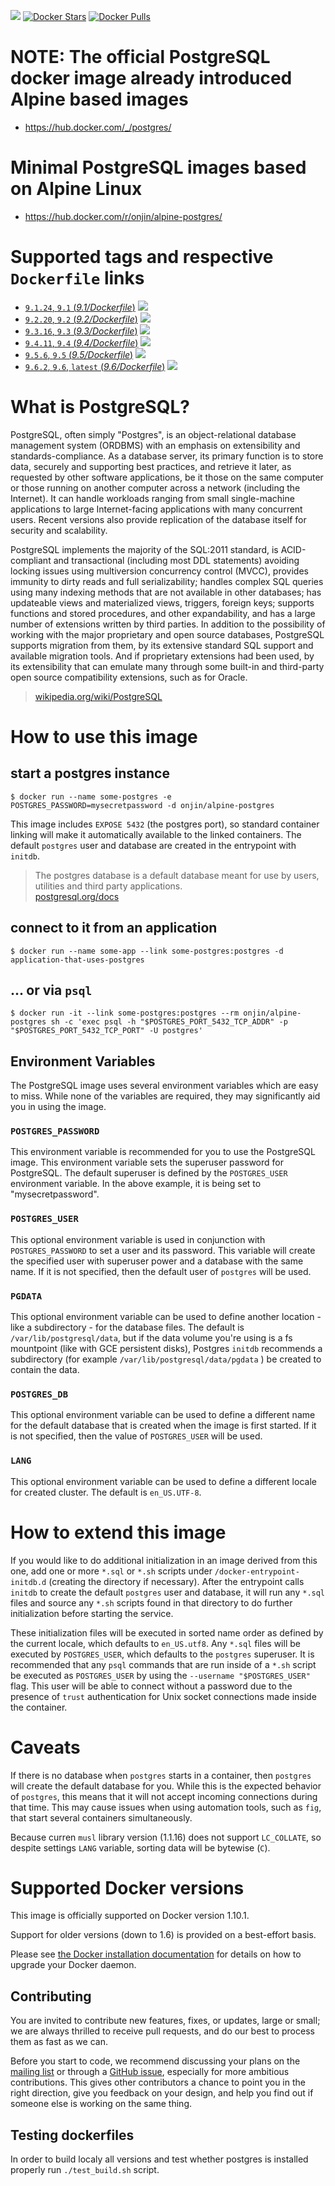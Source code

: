 [![](https://travis-ci.org/onjin/docker-alpine-postgres.svg)](https://travis-ci.org/onjin/docker-alpine-postgres) [![Docker Stars](https://img.shields.io/docker/stars/onjin/alpine-postgres.svg)](https://registry.hub.docker.com/u/onjin/alpine-postgres/) [![Docker Pulls](https://img.shields.io/docker/pulls/onjin/alpine-postgres.svg)](https://registry.hub.docker.com/u/onjin/alpine-postgres/)

# NOTE: The official PostgreSQL docker image already introduced Alpine based images
- https://hub.docker.com/_/postgres/

# Minimal PostgreSQL images based on Alpine Linux

- https://hub.docker.com/r/onjin/alpine-postgres/

# Supported tags and respective `Dockerfile` links

- [`9.1.24`, `9.1` (*9.1/Dockerfile*)](https://github.com/onjin/docker-alpine-postgres/blob/master/9.1/Dockerfile) [![](https://images.microbadger.com/badges/image/onjin/alpine-postgres:9.1.svg)](https://microbadger.com/images/onjin/alpine-postgres:9.1 "Get your own image badge on microbadger.com")
- [`9.2.20`, `9.2` (*9.2/Dockerfile*)](https://github.com/onjin/docker-alpine-postgres/blob/master/9.2/Dockerfile) [![](https://images.microbadger.com/badges/image/onjin/alpine-postgres:9.2.svg)](https://microbadger.com/images/onjin/alpine-postgres:9.2 "Get your own image badge on microbadger.com")
- [`9.3.16`, `9.3` (*9.3/Dockerfile*)](https://github.com/onjin/docker-alpine-postgres/blob/master/9.3/Dockerfile) [![](https://images.microbadger.com/badges/image/onjin/alpine-postgres:9.3.svg)](https://microbadger.com/images/onjin/alpine-postgres:9.3 "Get your own image badge on microbadger.com")
- [`9.4.11`, `9.4` (*9.4/Dockerfile*)](https://github.com/onjin/docker-alpine-postgres/blob/master/9.4/Dockerfile) [![](https://images.microbadger.com/badges/image/onjin/alpine-postgres:9.4.svg)](https://microbadger.com/images/onjin/alpine-postgres:9.4 "Get your own image badge on microbadger.com")
- [`9.5.6`, `9.5` (*9.5/Dockerfile*)](https://github.com/onjin/docker-alpine-postgres/blob/master/9.5/Dockerfile) [![](https://images.microbadger.com/badges/image/onjin/alpine-postgres:9.5.svg)](https://microbadger.com/images/onjin/alpine-postgres:9.5 "Get your own image badge on microbadger.com")
- [`9.6.2`, `9.6`, `latest` (*9.6/Dockerfile*)](https://github.com/onjin/docker-alpine-postgres/blob/master/9.6/Dockerfile) [![](https://images.microbadger.com/badges/image/onjin/alpine-postgres:9.6.svg)](https://microbadger.com/images/onjin/alpine-postgres:9.6 "Get your own image badge on microbadger.com")


# What is PostgreSQL?

PostgreSQL, often simply "Postgres", is an object-relational database management system (ORDBMS) with an emphasis on extensibility and standards-compliance. As a database server, its primary function is to store data, securely and supporting best practices, and retrieve it later, as requested by other software applications, be it those on the same computer or those running on another computer across a network (including the Internet). It can handle workloads ranging from small single-machine applications to large Internet-facing applications with many concurrent users. Recent versions also provide replication of the database itself for security and scalability.

PostgreSQL implements the majority of the SQL:2011 standard, is ACID-compliant and transactional (including most DDL statements) avoiding locking issues using multiversion concurrency control (MVCC), provides immunity to dirty reads and full serializability; handles complex SQL queries using many indexing methods that are not available in other databases; has updateable views and materialized views, triggers, foreign keys; supports functions and stored procedures, and other expandability, and has a large number of extensions written by third parties. In addition to the possibility of working with the major proprietary and open source databases, PostgreSQL supports migration from them, by its extensive standard SQL support and available migration tools. And if proprietary extensions had been used, by its extensibility that can emulate many through some built-in and third-party open source compatibility extensions, such as for Oracle.

> [wikipedia.org/wiki/PostgreSQL](https://en.wikipedia.org/wiki/PostgreSQL)

# How to use this image

## start a postgres instance

```console
$ docker run --name some-postgres -e POSTGRES_PASSWORD=mysecretpassword -d onjin/alpine-postgres
```

This image includes `EXPOSE 5432` (the postgres port), so standard container linking will make it automatically available to the linked containers. The default `postgres` user and database are created in the entrypoint with `initdb`.

> The postgres database is a default database meant for use by users, utilities and third party applications.  
> [postgresql.org/docs](http://www.postgresql.org/docs/9.3/interactive/app-initdb.html)

## connect to it from an application

```console
$ docker run --name some-app --link some-postgres:postgres -d application-that-uses-postgres
```

## ... or via `psql`

```console
$ docker run -it --link some-postgres:postgres --rm onjin/alpine-postgres sh -c 'exec psql -h "$POSTGRES_PORT_5432_TCP_ADDR" -p "$POSTGRES_PORT_5432_TCP_PORT" -U postgres'
```

## Environment Variables

The PostgreSQL image uses several environment variables which are easy to miss. While none of the variables are required, they may significantly aid you in using the image.

### `POSTGRES_PASSWORD`

This environment variable is recommended for you to use the PostgreSQL image. This environment variable sets the superuser password for PostgreSQL. The default superuser is defined by the `POSTGRES_USER` environment variable. In the above example, it is being set to "mysecretpassword".

### `POSTGRES_USER`

This optional environment variable is used in conjunction with `POSTGRES_PASSWORD` to set a user and its password. This variable will create the specified user with superuser power and a database with the same name. If it is not specified, then the default user of `postgres` will be used.

### `PGDATA`

This optional environment variable can be used to define another location - like a subdirectory - for the database files. The default is `/var/lib/postgresql/data`, but if the data volume you're using is a fs mountpoint (like with GCE persistent disks), Postgres `initdb` recommends a subdirectory (for example `/var/lib/postgresql/data/pgdata` ) be created to contain the data.

### `POSTGRES_DB`

This optional environment variable can be used to define a different name for the default database that is created when the image is first started. If it is not specified, then the value of `POSTGRES_USER` will be used.

### `LANG`

This optional environment variable can be used to define a different locale for created cluster. The default is `en_US.UTF-8`.

# How to extend this image

If you would like to do additional initialization in an image derived from this one, add one or more `*.sql` or `*.sh` scripts under `/docker-entrypoint-initdb.d` (creating the directory if necessary). After the entrypoint calls `initdb` to create the default `postgres` user and database, it will run any `*.sql` files and source any `*.sh` scripts found in that directory to do further initialization before starting the service.

These initialization files will be executed in sorted name order as defined by the current locale, which defaults to `en_US.utf8`. Any `*.sql` files will be executed by `POSTGRES_USER`, which defaults to the `postgres` superuser. It is recommended that any `psql` commands that are run inside of a `*.sh` script be executed as `POSTGRES_USER` by using the `--username "$POSTGRES_USER"` flag. This user will be able to connect without a password due to the presence of `trust` authentication for Unix socket connections made inside the container.

# Caveats

If there is no database when `postgres` starts in a container, then `postgres` will create the default database for you. While this is the expected behavior of `postgres`, this means that it will not accept incoming connections during that time. This may cause issues when using automation tools, such as `fig`, that start several containers simultaneously.

Because curren `musl` library version (1.1.16) does not support `LC_COLLATE`, so despite settings `LANG` variable, sorting data will be bytewise (`C`).

# Supported Docker versions

This image is officially supported on Docker version 1.10.1.

Support for older versions (down to 1.6) is provided on a best-effort basis.

Please see [the Docker installation documentation](https://docs.docker.com/installation/) for details on how to upgrade your Docker daemon.

## Contributing

You are invited to contribute new features, fixes, or updates, large or small; we are always thrilled to receive pull requests, and do our best to process them as fast as we can.

Before you start to code, we recommend discussing your plans on the [mailing list](http://www.postgresql.org/community/lists/subscribe/) or through a [GitHub issue](https://github.com/onjin/docker-alpine-postgres/issues), especially for more ambitious contributions. This gives other contributors a chance to point you in the right direction, give you feedback on your design, and help you find out if someone else is working on the same thing.

## Testing dockerfiles

In order to build localy all versions and test whether postgres is installed properly
run `./test_build.sh` script.
